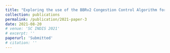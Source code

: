 ```yaml
---
title: "Exploring the use of the BBRv2 Congestion Control Algorithm for use on Data Transfer Nodes"
collection: publications
permalink: /publication/2021-paper-3
date: 2021-08-20
# venue: 'SC INDIS 2021'
# excerpt: ''
paperurl: 'Submitted'
# citation: ''
---
```

